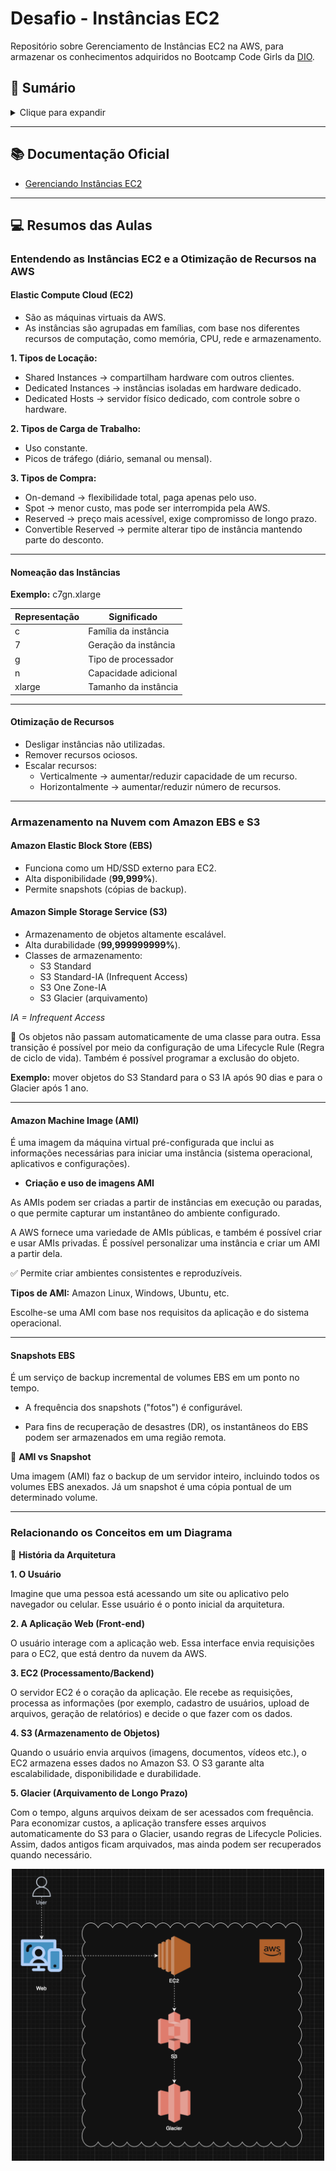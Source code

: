 # Desafio - Instâncias EC2

Repositório sobre Gerenciamento de Instâncias EC2 na AWS, para armazenar os conhecimentos adquiridos no Bootcamp Code Girls da [DIO](https://www.dio.me/en).

## 📑 Sumário
<details>
  <summary>Clique para expandir</summary>

- [Documentação](#-documentação)
- [Entendendo as Instâncias EC2 e a Otimização de Recursos na AWS](#entendendo-as-instâncias-ec2-e-a-otimização-de-recursos-na-aws)
  - [Elastic Compute Cloud (EC2)](#elastic-compute-cloud-ec2)
  - [Nomeação das Instâncias](#nomeação-das-instâncias)
  - [Otimização de Recursos](#otimização-de-recursos)
- [Armazenamento na Nuvem com Amazon EBS e S3](#armazenamento-na-nuvem-com-amazon-ebs-e-s3)
  - [Amazon Elastic Block Store (EBS)](#amazon-elastic-block-store-ebs)
  - [Amazon Simple Storage Service (S3)](#amazon-simple-storage-service-s3)
- [Amazon Machine Image (AMI)](#amazon-machine-image-ami)
- [Snapshots EBS](#snapshots-ebs)
- [Relacionando os Conceitos em um Diagrama](#relacionando-os-conceitos-em-um-diagrama)

</details>

- ---

## 📚 Documentação Oficial
- [Gerenciando Instâncias EC2](https://docs.aws.amazon.com/pt_br/toolkit-for-visual-studio/latest/user-guide/tkv-ec2-ami.html)

- ---

## 💻 Resumos das Aulas 

### Entendendo as Instâncias EC2 e a Otimização de Recursos na AWS

#### **Elastic Compute Cloud (EC2)**

- São as máquinas virtuais da AWS.
- As instâncias são agrupadas em famílias, com base nos diferentes recursos de computação, como memória, CPU, rede e armazenamento.

**1. Tipos de Locação:**

- Shared Instances → compartilham hardware com outros clientes.
- Dedicated Instances → instâncias isoladas em hardware dedicado.
- Dedicated Hosts → servidor físico dedicado, com controle sobre o hardware.

**2. Tipos de Carga de Trabalho:**
- Uso constante.
- Picos de tráfego (diário, semanal ou mensal).

**3. Tipos de Compra:**

- On-demand → flexibilidade total, paga apenas pelo uso.
- Spot → menor custo, mas pode ser interrompida pela AWS.
- Reserved → preço mais acessível, exige compromisso de longo prazo.
- Convertible Reserved → permite alterar tipo de instância mantendo parte do desconto.

- ---


#### **Nomeação das Instâncias**

**Exemplo:** c7gn.xlarge

| Representação | Significado |
| -- | ----------------|
| c | Família da instância |
| 7 | Geração da instância | 
| g | Tipo de processador |
| n | Capacidade adicional |
| xlarge | Tamanho da instância |

---

#### **Otimização de Recursos**


- Desligar instâncias não utilizadas.
- Remover recursos ociosos.
- Escalar recursos:
    -  Verticalmente → aumentar/reduzir capacidade de um recurso.
    -  Horizontalmente → aumentar/reduzir número de recursos.

---

### Armazenamento na Nuvem com Amazon EBS e S3

#### **Amazon Elastic Block Store (EBS)**

- Funciona como um HD/SSD externo para EC2.
- Alta disponibilidade (**99,999%**).
- Permite snapshots (cópias de backup).

#### **Amazon Simple Storage Service (S3)**

- Armazenamento de objetos altamente escalável.
- Alta durabilidade (**99,999999999%**).
- Classes de armazenamento:
    - S3 Standard
    - S3 Standard-IA (Infrequent Access)
    - S3 One Zone-IA
    - S3 Glacier (arquivamento)

*IA = Infrequent Access*

📌 Os objetos não passam automaticamente de uma classe para outra. Essa transição é possível por meio da configuração de uma Lifecycle Rule (Regra de ciclo de vida). Também é possível programar a exclusão do objeto.

**Exemplo:** mover objetos do S3 Standard para o S3 IA após 90 dias e para o Glacier após 1 ano.

---

#### **Amazon Machine Image (AMI)**

É uma imagem da máquina virtual pré-configurada que inclui as informações necessárias para iniciar uma instância (sistema operacional, aplicativos e configurações).

- **Criação e uso de imagens AMI** 

As AMIs podem ser criadas a partir de instâncias em execução ou paradas, o que permite capturar um instantâneo do ambiente configurado.

A AWS fornece uma variedade de AMIs públicas, e também é possível criar e usar AMIs privadas. É possível personalizar uma instância e criar um AMI a partir dela.

✅ Permite criar ambientes consistentes e reproduzíveis.

**Tipos de AMI:** Amazon Linux, Windows, Ubuntu, etc.

Escolhe-se uma AMI com base nos requisitos da aplicação e do sistema operacional.

---

#### **Snapshots EBS**

É um serviço de backup incremental de volumes EBS em um ponto no tempo.

- A frequência dos snapshots ("fotos") é configurável.

- Para fins de recuperação de desastres (DR), os instantâneos do EBS podem ser armazenados em uma região remota.

📸 **AMI vs Snapshot**

Uma imagem (AMI) faz o backup de um servidor inteiro, incluindo todos os volumes EBS anexados. Já um snapshot é uma cópia pontual de um determinado volume.

---

### Relacionando os Conceitos em um Diagrama

📖 **História da Arquitetura**

**1. O Usuário**

Imagine que uma pessoa está acessando um site ou aplicativo pelo navegador ou celular. Esse usuário é o ponto inicial da arquitetura.

**2. A Aplicação Web (Front-end)**

O usuário interage com a aplicação web. Essa interface envia requisições para o EC2, que está dentro da nuvem da AWS.

**3. EC2 (Processamento/Backend)**

O servidor EC2 é o coração da aplicação. Ele recebe as requisições, processa as informações (por exemplo, cadastro de usuários, upload de arquivos, geração de relatórios) e decide o que fazer com os dados.

**4. S3 (Armazenamento de Objetos)**

Quando o usuário envia arquivos (imagens, documentos, vídeos etc.), o EC2 armazena esses dados no Amazon S3. O S3 garante alta escalabilidade, disponibilidade e durabilidade.

**5. Glacier (Arquivamento de Longo Prazo)**

Com o tempo, alguns arquivos deixam de ser acessados com frequência. Para economizar custos, a aplicação transfere esses arquivos automaticamente do S3 para o Glacier, usando regras de Lifecycle Policies. Assim, dados antigos ficam arquivados, mas ainda podem ser recuperados quando necessário.

<p align="center">
  <img src="images/Screenshot2025-09-14at18.20.46.png" alt="Arquitetura AWS" width="500"/>
</p>
